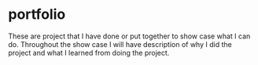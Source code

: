 # portfolio
These are project that I have done or put together to show case what I can do. Throughout the show case I will have description of why I did the project and what I learned from doing the project.
